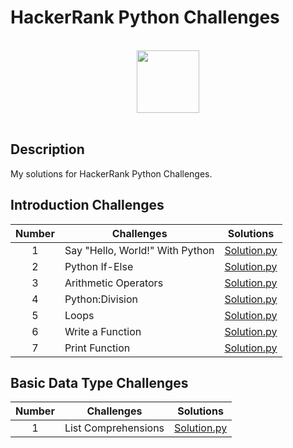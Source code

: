 # HackerRank Python Challenges

<p align="center">  
	<br>
	<a href="https://www.hackerrank.com/kursadkalenderb1">
        <img height=100 src="https://hrcdn.net/community-frontend/assets/brand/logo-new-white-green-a5cb16e0ae.svg"> 
    	</a>
	<br>
	<br>
</p>

## Description
My solutions for HackerRank Python Challenges.

## Introduction Challenges

| Number | Challenges | Solutions |
|:------:|------------|:---------:|
| 1 | Say "Hello, World!" With Python| [Solution.py](Challenges/Introduction/Say%20"Hello,%20World!"%20With%20Python.py)
| 2 | Python If-Else| [Solution.py](Challenges/Introduction/Python%20If-Else.py)
| 3 | Arithmetic Operators | [Solution.py](Challenges/Introduction/Arithmetic%20Operators.py)
| 4 | Python:Division | [Solution.py](Challenges/Introduction/Python:Division.py)
| 5 | Loops | [Solution.py](Challenges/Introduction/Loops.py)
| 6 | Write a Function | [Solution.py](Challenges/Introduction/Write%20a%20Function.py)
| 7 | Print Function | [Solution.py](Challenges/Introduction/Print%20Function.py)

## Basic Data Type Challenges

| Number | Challenges | Solutions |
|:------:|------------|:---------:|
| 1 | List Comprehensions| [Solution.py](Challenges/Basic%20Data%20Types/List%20Comprehensions.py)
